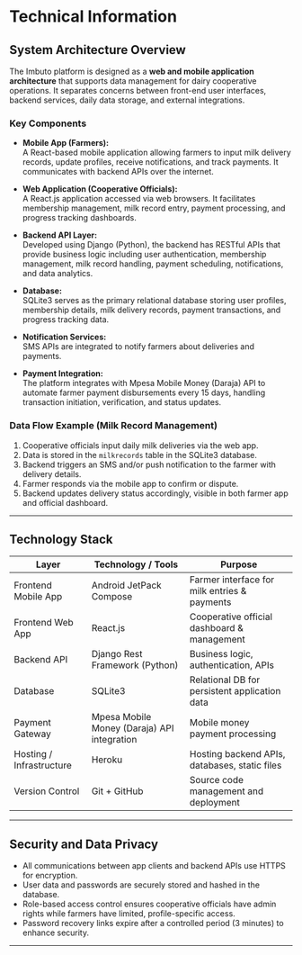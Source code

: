 # Technical Information

## System Architecture Overview

The Imbuto platform is designed as a **web and mobile application architecture** that supports data management for dairy cooperative operations. It separates concerns between front-end user interfaces, backend services, daily data storage, and external integrations.

### Key Components

- **Mobile App (Farmers):**  
  A React-based mobile application allowing farmers to input milk delivery records, update profiles, receive notifications, and track payments. It communicates with backend APIs over the internet.

- **Web Application (Cooperative Officials):**  
  A React.js application accessed via web browsers. It facilitates membership management, milk record entry, payment processing, and progress tracking dashboards.

- **Backend API Layer:**  
  Developed using Django (Python), the backend has RESTful APIs that provide business logic including user authentication, membership management, milk record handling, payment scheduling, notifications, and data analytics.

- **Database:**  
  SQLite3 serves as the primary relational database storing user profiles, membership details, milk delivery records, payment transactions, and progress tracking data.

- **Notification Services:**  
  SMS APIs are integrated to notify farmers about deliveries and payments.

- **Payment Integration:**  
  The platform integrates with Mpesa Mobile Money (Daraja) API to automate farmer payment disbursements every 15 days, handling transaction initiation, verification, and status updates.

### Data Flow Example (Milk Record Management)

1. Cooperative officials input daily milk deliveries via the web app.  
2. Data is stored in the `milkrecords` table in the SQLite3 database.  
3. Backend triggers an SMS and/or push notification to the farmer with delivery details.  
4. Farmer responds via the mobile app to confirm or dispute.  
5. Backend updates delivery status accordingly, visible in both farmer app and official dashboard.

---

## Technology Stack

| Layer               | Technology / Tools                         | Purpose                                      |
|---------------------|--------------------------------------------|----------------------------------------------|
| Frontend Mobile App  | Android JetPack Compose                    | Farmer interface for milk entries & payments |
| Frontend Web App     | React.js                                   | Cooperative official dashboard & management  |
| Backend API          | Django Rest Framework (Python)             | Business logic, authentication, APIs          |
| Database             | SQLite3                                    | Relational DB for persistent application data|
| Payment Gateway      | Mpesa Mobile Money (Daraja) API integration| Mobile money payment processing                |
| Hosting / Infrastructure | Heroku                                 | Hosting backend APIs, databases, static files |
| Version Control      | Git + GitHub                              | Source code management and deployment          |

---

## Security and Data Privacy

- All communications between app clients and backend APIs use HTTPS for encryption.  
- User data and passwords are securely stored and hashed in the database.  
- Role-based access control ensures cooperative officials have admin rights while farmers have limited, profile-specific access.  
- Password recovery links expire after a controlled period (3 minutes) to enhance security.

---
